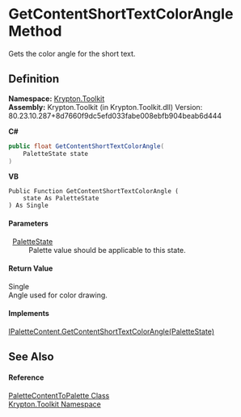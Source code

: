 # GetContentShortTextColorAngle Method


Gets the color angle for the short text.



## Definition
**Namespace:** <a href="79d2eac2-21f4-54ff-7552-b20c33c30600.md">Krypton.Toolkit</a>  
**Assembly:** Krypton.Toolkit (in Krypton.Toolkit.dll) Version: 80.23.10.287+8d7660f9dc5efd033fabe008ebfb904beab6d444

**C#**
``` C#
public float GetContentShortTextColorAngle(
	PaletteState state
)
```
**VB**
``` VB
Public Function GetContentShortTextColorAngle ( 
	state As PaletteState
) As Single
```



#### Parameters
<dl><dt>  <a href="93e626cd-00cf-240e-06c6-ab4d47e982ba.md">PaletteState</a></dt><dd>Palette value should be applicable to this state.</dd></dl>

#### Return Value
Single  
Angle used for color drawing.

#### Implements
<a href="9c631481-ee63-7c0d-afc9-ab2bca9c479a.md">IPaletteContent.GetContentShortTextColorAngle(PaletteState)</a>  


## See Also


#### Reference
<a href="c8b76ff6-363e-0017-34c2-33ffd027d949.md">PaletteContentToPalette Class</a>  
<a href="79d2eac2-21f4-54ff-7552-b20c33c30600.md">Krypton.Toolkit Namespace</a>  
